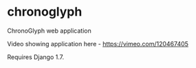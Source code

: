 # chronoglyph
ChronoGlyph web application

Video showing application here - https://vimeo.com/120467405

Requires Django 1.7. 

